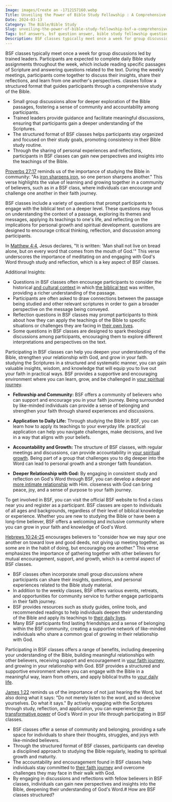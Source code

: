 ```yaml
---
Image: images/Create an -1712157160.webp
Title: Unveiling the Power of Bible Study Fellowship : A Comprehensive Guide to Spiritual Growth
Date: 2024-03-13
Category: The Bible/Bible Study
Slug: unveiling-the-power-of-bible-study-fellowship-bsf-a-comprehensive-guide-to-spiritual-growth
Tags: bsf answers, bsf question answer, bible study fellowship questions, answers to bsf questions, bible study fellowship questions and answers, bsf questions and answers, the bible, bible study
Description: BSF classes typically meet once a week for group discussions led by trained leaders Participants are expected to complete daily Bible study assignments throughout the week which include reading specific passages of Scripture and answering questions related to the text During the weekly meetings participants come together to discuss their
---
```


BSF classes typically meet once a week for group discussions led by trained leaders. Participants are expected to complete daily Bible study assignments throughout the week, which include reading specific passages of Scripture and answering questions related to the text. During the weekly meetings, participants come together to discuss their insights, share their reflections, and learn from one another's perspectives.  classes follow a structured format that guides participants through a comprehensive study of the Bible.

- Small group discussions allow for deeper exploration of the Bible passages, fostering a sense of community and accountability among participants.
- Trained leaders provide guidance and facilitate meaningful discussions, ensuring that participants gain a deeper understanding of the Scriptures.
- The structured format of BSF classes helps participants stay organized and focused on their study goals, promoting consistency in their Bible study routine.
- Through the sharing of personal experiences and reflections, participants in BSF classes can gain new perspectives and insights into the teachings of the Bible. 

[Proverbs 27:17](https://www.bibleref.com/Proverbs/27/Proverbs-27-17.html) reminds us of the importance of studying the Bible in community: "As [iron sharpens iron](/education-and-media), so one person sharpens another." This verse highlights the value of learning and growing together in a community of believers, such as in a BSF class, where individuals can encourage and challenge one another in their faith journey.


BSF classes include a variety of questions that prompt participants to engage with the biblical text on a deeper level. These questions may focus on understanding the context of a passage, exploring its themes and messages, applying its teachings to one's life, and reflecting on the implications for personal growth and spiritual development.  questions are designed to encourage critical thinking, reflection, and discussion among participants.

In [Matthew 4:4](https://www.bibleref.com/Matthew/4/Matthew-4-4.html), Jesus declares, "It is written: 'Man shall not live on bread alone, but on every word that comes from the mouth of God.'" This verse underscores the importance of meditating on and engaging with God's Word through study and reflection, which is a key aspect of BSF classes.

Additional Insights:

- Questions in BSF classes often encourage participants to consider the historical [and cultural context](/unveiling-the-truth-why-the-reliability-of-the-new-testament-is-questioned) in which [the biblical text](/the-ultimate-guide-to-bible-study-booklets-for-adult-christian-education) was written, providing a richer understanding of the passage.
- Participants are often asked to draw connections between the passage being studied and other relevant scriptures in order to gain a broader perspective on the message being conveyed.
- Reflection questions in BSF classes may prompt participants to think about how they can apply the teachings of the Bible to specific situations or challenges they are facing in [their own lives](/uncovering-the-divine-journey-of-jesus-exploring-the-life-of-christ).
- Some questions in BSF classes are designed to spark theological discussions among participants, encouraging them to explore different interpretations and perspectives on the text.


Participating in BSF classes can help you deepen your understanding of the Bible, strengthen your relationship with God, and grow in your faith.  studying the Scriptures in a structured and systematic manner, you can gain valuable insights, wisdom, and knowledge that will equip you to live out your faith in practical ways. BSF provides a supportive and encouraging environment where you can learn, grow, and be challenged in [your spiritual journey](/7-essential-steps-to-grow-your-faith-stronger).

- **Fellowship and Community:** BSF offers a community of believers who can support and encourage you in your faith journey. Being surrounded by like-minded individuals can provide a sense of belonging and strengthen your faith through shared experiences and discussions.

- **Application to Daily Life:** Through studying the Bible in BSF, you can learn how to apply its teachings to your everyday life.  practical application can help you navigate challenges, make decisions, and live in a way that aligns with your beliefs.

- **Accountability and Growth:** The structure of BSF classes, with regular meetings and discussions, can provide accountability in [your spiritual growth](/10-essential-bible-verses-for-strength-and-encouragement). Being part of a group that challenges you to dig deeper into the Word can lead to personal growth and a stronger faith foundation.

- **Deeper Relationship with God:** By engaging in consistent study and reflection on God's Word through BSF, you can develop a deeper and [more intimate relationship](/ultimate-guide-to-understanding-the-lords-prayer-printable-version) with Him.  closeness with God can bring peace, joy, and a sense of purpose to your faith journey.


To get involved in BSF, you can visit the official BSF website to find a class near you and register as a participant. BSF classes are open to individuals of all ages and backgrounds, regardless of their level of biblical knowledge or experience. Whether you are new to studying the Bible or have been a long-time believer, BSF offers a welcoming and inclusive community where you can grow in your faith and knowledge of God's Word.

[Hebrews 10:24-25](https://www.bibleref.com/Hebrews/10/Hebrews-10-24.html) encourages believers to "consider how we may spur one another on toward love and good deeds, not giving up meeting together, as some are in the habit of doing, but encouraging one another." This verse emphasizes the importance of gathering together with other believers for mutual encouragement, support, and growth, which is a central aspect of BSF classes.

- BSF classes often incorporate small group discussions where participants can share their insights, questions, and personal experiences related to the Bible study material.
- In addition to the weekly classes, BSF offers various events, retreats, and opportunities for community service to further engage participants in their faith journey.
- BSF provides resources such as study guides, online tools, and recommended readings to help individuals deepen their understanding of the Bible and apply its teachings to [their daily lives](/top-bible-study-workbooks-for-adults-enhance-your-spiritual-growth).
- Many BSF participants find lasting friendships and a sense of belonging within the BSF community, creating a supportive network of like-minded individuals who share a common goal of growing in their relationship with God.


Participating in BSF classes offers a range of benefits, including deepening your understanding of the Bible, building meaningful relationships with other believers, receiving support and encouragement in [your faith journey](/the-ultimate-guide-to-bible-study-booklets-for-adult-christian-education), and growing in your relationship with God. BSF provides a structured and supportive environment where you can engage with the Bible in a meaningful way, learn from others, and apply biblical truths to [your daily life](/the-ultimate-guide-to-bible-study-booklets-for-adult-christian-education).

[James 1:22](https://www.bibleref.com/James/1/James-1-22.html) reminds us of the importance of not just hearing the Word, but also doing what it says: "Do not merely listen to the word, and so deceive yourselves. Do what it says." By actively engaging with the Scriptures through study, reflection, and application, you can experience [the transformative power](/10-essential-bible-verses-for-strength-and-encouragement) of God's Word in your life through participating in BSF classes.

- BSF classes offer a sense of community and belonging, providing a safe space for individuals to share their thoughts, struggles, and joys with like-minded believers.
- Through the structured format of BSF classes, participants can develop a disciplined approach to studying the Bible regularly, leading to spiritual growth and maturity.
- The accountability and encouragement found in BSF classes help individuals stay committed to [their faith journey](/christian-artists) and overcome challenges they may face in their walk with God.
- By engaging in discussions and reflections with fellow believers in BSF classes, individuals can gain new perspectives and insights into the Bible, deepening their understanding of God's Word.# How are BSF classes structured?